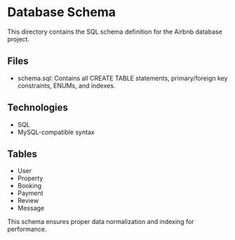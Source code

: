 # Database Schema

This directory contains the SQL schema definition for the Airbnb database project.

## Files

- schema.sql: Contains all CREATE TABLE statements, primary/foreign key constraints, ENUMs, and indexes.

## Technologies

- SQL
- MySQL-compatible syntax

## Tables

- User
- Property
- Booking
- Payment
- Review
- Message

This schema ensures proper data normalization and indexing for performance.
